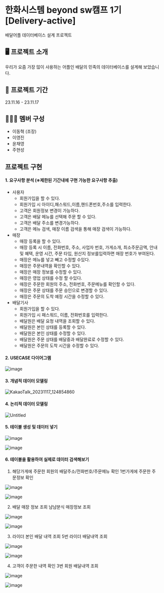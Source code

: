 # 한화시스템 beyond sw캠프 1기 [Delivery-active]
배달어플 데이터베이스 설계 프로젝트

## 🖥 프로젝트 소개
우리가 요즘 가장 많이 사용하는 어플인 배달의 민족의 데이터베이스를 설계해 보았습니다.

## 📅 프로젝트 기간
23.11.16 - 23.11.17

## 👨‍👦‍👦 멤버 구성
- 이동혁 (조장)
- 이영진
- 윤채영
- 주현성

## 프로젝트 구현
#### 1. 요구사항 분석 (※제한된 기간내에 구현 가능한 요구사항 추출)
- 사용자
    * 회원가입을 할 수 있다.
    * 회원가입 시 아이디,패스워드,이름,핸드폰번호,주소를 입력한다.
    * 고객은 회원정보 변경이 가능하다.
    * 고객은 배달 메뉴를 선택해 주문 할 수 있다.
    * 고객은 배달 주소를 변경가능하다.
    * 고객은 메뉴 검색, 매장 이름 검색을 통해 매장 검색이 가능하다. 
- 매장
    * 매장 등록을 할 수 있다.
    * 매장 등록 시 이름,  전화번호,  주소, 사업자 번호,  가게소개, 최소주문금액, 안내 및 혜택, 운영 시간, 주문 타입, 원산지 정보를입력하면 매장 번호가 부여된다.
    * 매장은 메뉴를 넣고 빼고 수정할 수있다.
    * 매장은 주문내역을 확인할 수 있다.
    * 매장은 매장 정보를 수정할 수 있다.
    * 매장은 영업 상태를 수정 할 수있다.
    * 매장은 주문한 회원의 주소, 전화번호, 주문메뉴를 확인할 수 있다.
    * 매장은 주문 상태를 주문 승인으로 변경할 수 있다.
    * 매장은 주문의 도착 예정 시간을 수정할 수 있다.
- 배달기사
    * 회원가입을 할 수 있다.
    * 회원가입 시 패스워드, 이름, 전화번호를 입력한다.
    * 배달원은 배달 요청 내역을 조회할 수 있다.
    * 배달원은 본인 상태를 등록할 수 있다.
    * 배달원은 본인 상태를 수정할 수 있다.
    * 배달원은 주문 상태를 배달중과 배달완료로 수정할 수 있다.
    * 배달원은 주문의 도착 시간을 수정할  수 있다.


#### 2.  USECASE 다이어그램
   
   ![image](https://github.com/beyond-sw-camp/be01-1st-2Team-delivery-active/assets/73848116/51053337-bb0a-4343-a1bd-92a802364a1b)

#### 3. 개념적 데이터 모델링


![KakaoTalk_20231117_124854860](https://github.com/beyond-sw-camp/be01-1st-2Team-delivery-active/assets/73848116/7e7f89fe-4e9b-46d9-b489-b1ce0af3024f)

#### 4. 논리적 데이터 모델링

 ![Untitled](https://github.com/beyond-sw-camp/be01-1st-2Team-delivery-active/assets/73848116/e2fb6e68-ca88-4261-a06a-89223bb4be23)

#### 5. 테이블 생성 및 데이터 넣기

![image](https://github.com/beyond-sw-camp/be01-1st-2Team-delivery-active/assets/73848116/6e7b49f5-21bd-4738-ad73-a7e2e195cb08)

![image](https://github.com/beyond-sw-camp/be01-1st-2Team-delivery-active/assets/73848116/9c821f0d-a66c-4aaa-9c74-ae6779cef76e)

#### 6. 테이블을 활용하여 실제로 데이터 검색해보기

1. 해당가게에 주문한 회원의 배달주소/전화번호/주문메뉴 확인
   1번가게에 주문한 주문정보 확인

![image](https://github.com/beyond-sw-camp/be01-1st-2Team-delivery-active/assets/73848116/8d684bc3-d4e4-4707-b1c4-e7c7ae057b05)

![image](https://github.com/beyond-sw-camp/be01-1st-2Team-delivery-active/assets/73848116/d0ddf7ef-92cd-4520-9d45-f42c087f4df4)

2.  배달 매장 정보 조회
냠냠분식 매장정보 조회

![image](https://github.com/beyond-sw-camp/be01-1st-2Team-delivery-active/assets/73848116/49fd31a8-4b0b-4b71-95d7-07b970b22130)

![image](https://github.com/beyond-sw-camp/be01-1st-2Team-delivery-active/assets/73848116/ef9ffa73-fe7a-4b55-92e7-5ebd6007e9d7)

3. 라이더 본인 배달  내역 조회
5번 라이더 배달내역 조회

![image](https://github.com/beyond-sw-camp/be01-1st-2Team-delivery-active/assets/73848116/fe27c0bd-e603-406a-9467-6f29aca8aaa5)

![image](https://github.com/beyond-sw-camp/be01-1st-2Team-delivery-active/assets/73848116/7972c70b-38c4-4117-95a3-93122ea6308f)

4. 고객이 주문한 내역 확인
3번 회원 배달내역 조회

![image](https://github.com/beyond-sw-camp/be01-1st-2Team-delivery-active/assets/73848116/2a419409-0250-4b7b-9e6b-4bf4b188db88)

![image](https://github.com/beyond-sw-camp/be01-1st-2Team-delivery-active/assets/73848116/eaafcc05-a732-4901-8ed7-33dc32a06cb5)












